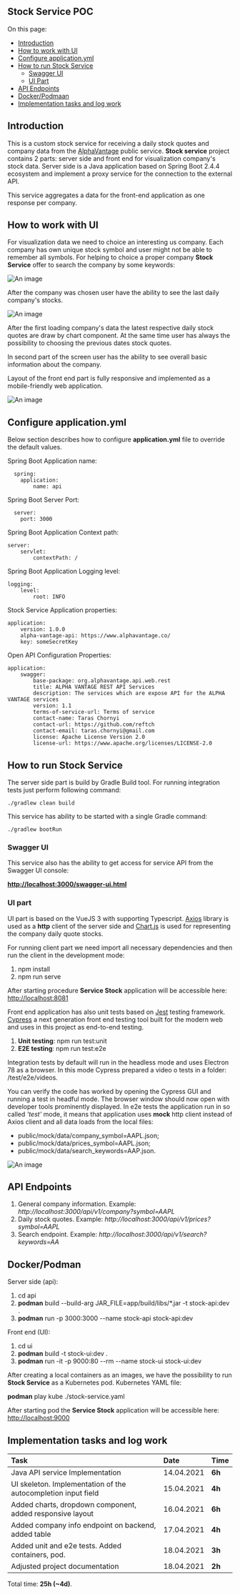 ## Stock Service POC

On this page:

* <a href="#introduction">Introduction</a>
* <a href="#how-to-work-with-ui">How to work with UI</a>
* <a href="#configure-applicationyml">Configure application.yml</a>
* <a href="#how-to-run-stock-service">How to run Stock Service</a>
    * <a href="#swagger-ui">Swagger UI</a>
    * <a href="#ui-part">UI Part</a>
* <a href="#api-endpoints">API Endpoints</a>
* <a href="#dockerpodman">Docker/Podmaan</a>
* <a href="#implementation-tasks-and-log-work">Implementation tasks and log work</a>

## Introduction

This is a custom stock service for receiving a daily stock quotes and company data from the [AlphaVantage](https://www.alphavantage.co/) public service. **Stock service** project contains 2 parts: server side and front end for visualization company's stock data. Server side is a Java application based on Spring Boot 2.4.4 ecosystem and implement a proxy service for the connection to the external API. 

This service aggregates a data for the front-end application as one response per company. 

## How to work with UI

For visualization data we need to choice an interesting us company. Each company has own unique stock symbol and user might not be able to remember all symbols. For helping to choice a proper company **Stock Service** offer to search the company by some keywords:

![An image](images/input-field.png)


After the company was chosen user have the ability to see the last daily company's stocks.

![An image](images/web.png)

After the first loading company's data the latest respective daily stock quotes are draw by chart component. At the same time user has always the possibility to choosing the previous dates stock quotes.

In second part of the screen user has the ability to see overall basic information about the company.  

Layout of the front end part is fully responsive and implemented as a mobile-friendly web application.

![An image](images/iphone.png)

## Configure application.yml

Below section describes how to configure **application.yml** file to override the default values.

Spring Boot Application name:

```ỳaml
  spring:
    application:
        name: api
```

Spring Boot Server Port: 

```ỳaml
  server:
    port: 3000
```

Spring Boot Application Context path:

```ỳaml
server:
    servlet:
        contextPath: /
```

Spring Boot Application Logging level:

```ỳaml
logging:
    level:
        root: INFO
```

Stock Service Application properties:

```ỳaml
application:
    version: 1.0.0
    alpha-vantage-api: https://www.alphavantage.co/
    key: someSecretKey
```

Open API Configuration Properties:

```ỳaml
application:
    swagger:
        base-package: org.alphavantage.api.web.rest
        title: ALPHA VANTAGE REST API Services
        description: The services which are expose API for the ALPHA VANTAGE services
        version: 1.1
        terms-of-service-url: Terms of service
        contact-name: Taras Chornyi
        contact-url: https://github.com/reftch
        contact-email: taras.chornyi@gmail.com
        license: Apache License Version 2.0
        license-url: https://www.apache.org/licenses/LICENSE-2.0
```


## How to run Stock Service

The server side part is build by Gradle Build tool. For running integration tests just perform following command:

    ./gradlew clean build

This service has ability to be started with a single Gradle command:

    ./gradlew bootRun



### Swagger UI

This service also has the ability to get access for service API from the Swagger UI console:

[**http://localhost:3000/swagger-ui.html**](http://localhost:3000/swagger-ui.html)

### UI part

UI part is based on the VueJS 3 with supporting Typescript. [Axios](https://github.com/axios/axios) library is used as a **http** client of the server side and [Chart.js](https://www.chartjs.org/) is used for representing the company daily quote stocks. 

For running client part we need import all necessary dependencies and then run the client in the development mode:

1. npm install
2. npm run serve

After starting procedure **Service Stock** application will be accessible here: [http://localhost:8081](http://localhost:8081)

Front end application has also unit tests based on [Jest](https://jestjs.io/) testing framework. [Cypress](https://www.cypress.io/) a next generation front end testing tool built for the modern web and uses in this project as end-to-end testing. 

1. **Unit testing**: npm run test:unit 
2. **E2E testing**: npm run test:e2e

Integration tests by default will run in the headless mode and uses Electron 78 as a browser. In this mode Cypress prepared a video o tests in a folder: /test/e2e/videos. 

You can verify the code has worked by opening the Cypress GUI and running a test in headful mode. The browser window should now open with developer tools prominently displayed. In e2e tests the application run in so called *'test'* mode, it means that application uses **mock** http client instead of Axios client and all data loads from the local files: 

- public/mock/data/company_symbol=AAPL.json;
- public/mock/data/prices_symbol=AAPL.json;
- public/mock/data/search_keywords=AAP.json.  

![An image](images/e2e.png)

## API Endpoints

1. General company information. Example: *http://localhost:3000/api/v1/company?symbol=AAPL*
2. Daily stock quotes. Example: *http://localhost:3000/api/v1/prices?symbol=AAPL*
3. Search endpoint. Example: *http://localhost:3000/api/v1/search?keywords=AA*

## Docker/Podman
  
Server side (api):
1. cd api
2. **podman** build --build-arg JAR_FILE=app/build/libs/\*.jar -t stock-api:dev .
3. **podman** run -p 3000:3000 --name stock-api stock-api:dev

Front end (UI):
1. cd ui
2. **podman** build -t stock-ui:dev . 
3. **podman** run -it -p 9000:80 --rm --name stock-ui stock-ui:dev 

After creating a local containers as an images, we have the possibility to run **Stock Service** as a Kubernetes pod. Kubernetes YAML file:

**podman** play kube ./stock-service.yaml

After starting pod the **Service Stock** application will be accessible here: [http://localhost:9000](http://localhost:9000)

## Implementation tasks and log work

Task                              | Date                  | Time   
:-----                              | :----               | :-----          
Java API service Implementation   |  14.04.2021         |   **6h**
UI skeleton. Implementation of the autocompletion input field  | 15.04.2021  |  **4h**
Added charts, dropdown component, added responsive layout    |   16.04.2021 | **6h**
Added company info endpoint on backend, added table  |  17.04.2021 |  **4h**
Added unit and e2e tests. Added containers, pod.     |  18.04.2021  | **3h**  
Adjusted project documentation    | 18.04.2021          |   **2h**

Total time: **25h (~4d)**.
